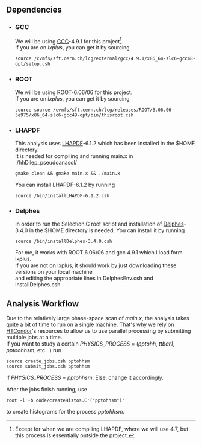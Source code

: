 ## Dependencies
* ### GCC
    We will be using [GCC][gcc]-4.9.1 for this project[^1].  
    If you are on _lxplus_, you can get it by sourcing
    ```
    source /cvmfs/sft.cern.ch/lcg/external/gcc/4.9.1/x86_64-slc6-gcc48-opt/setup.csh
    ```

* ### ROOT
    We will be using [ROOT][root]-6.06/06 for this project.  
    If you are on _lxplus_, you can get it by sourcing
    ```
    source source /cvmfs/sft.cern.ch/lcg/releases/ROOT/6.06.06-5e975/x86_64-slc6-gcc49-opt/bin/thisroot.csh
    ```
* ### LHAPDF
    This analysis uses [LHAPDF][lhapdf]-6.1.2 which has been installed in the $HOME directory.   
    It is needed for compiling and running main.x in ./hhDilep_pseudoanasol/ 

    ```
    gmake clean && gmake main.x && ./main.x 
    ```

    You can install LHAPDF-6.1.2 by running

    ```
    source /bin/installLHAPDF-6.1.2.csh     
    ```

* ### Delphes
    In order to run the Selection.C root script and installation of [Delphes][delphes]-3.4.0 in the $HOME directory is needed.
    You can install it by running 

    ```
    source /bin/installDelphes-3.4.0.csh 
    ```

    For me, it works with ROOT 6.06/06 and gcc 4.9.1 which I load form lxplus.  
    If you are not on lxplus, it should work by just downloading these versions on your local machine  
    and editing the appropriate lines in DelphesEnv.csh and installDelphes.csh 

## Analysis Workflow
Due to the relatively large phase-space scan of _main.x_, the analysis takes quite a bit of time to run on a single machine. That's why we rely on [HTCondor][condor]'s resources to allow us to use parallel processing by submitting multiple jobs at a time.  
If you want to study a certain _PHYSICS\_PROCESS_ = (_pptohh_, _ttbar1_, _pptoohhsm_, etc...) run 
```
source create_jobs.csh pptohhsm
source submit_jobs.csh pptohhsm
```
if _PHYSICS\_PROCESS_ = _pptohhsm_. Else, change it accordingly.

After the jobs finish running, use 
```
root -l -b code/createHistos.C'("pptohhsm")'
```
to create histograms for the process _pptohhsm_.






[^1]:Except for when we are compiling LHAPDF, where we will use 4.7, but this process is essentially outside the project.  

[gcc]:https://gcc.gnu.org/
[root]:https://root.cern/
[lhapdf]:https://lhapdf.hepforge.org/
[delphes]:https://cp3.irmp.ucl.ac.be/projects/delphes
[condor]:https://htcondor.readthedocs.io/en/latest/

